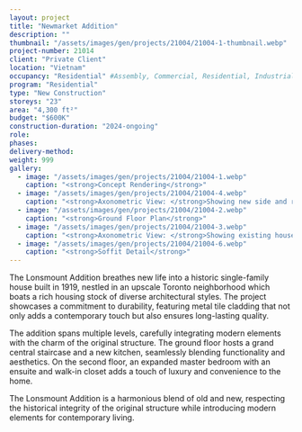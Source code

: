 ```yaml
---
layout: project 
title: "Newmarket Addition"
description: ""
thumbnail: "/assets/images/gen/projects/21004/21004-1-thumbnail.webp"
project-number: 21014
client: "Private Client"
location: "Vietnam"
occupancy: "Residential" #Assembly, Commercial, Residential, Industrial, Institutional   
program: "Residential"
type: "New Construction"
storeys: "23"
area: "4,300 ft²"
budget: "$600K"
construction-duration: "2024-ongoing"
role: 
phases: 
delivery-method: 
weight: 999
gallery:
  - image: "/assets/images/gen/projects/21004/21004-1.webp"
    caption: "<strong>Concept Rendering</strong>"
  - image: "/assets/images/gen/projects/21004/21004-4.webp"
    caption: "<strong>Axonometric View: </strong>Showing new side and rear additions with flat roof and carport built around existing house."
  - image: "/assets/images/gen/projects/21004/21004-2.webp"
    caption: "<strong>Ground Floor Plan</strong>"
  - image: "/assets/images/gen/projects/21004/21004-3.webp"
    caption: "<strong>Axonometric View: </strong>Showing existing house with hip roof."
  - image: "/assets/images/gen/projects/21004/21004-6.webp"
    caption: "<strong>Soffit Detail</strong>"
---
```


The Lonsmount Addition breathes new life into a historic single-family house built in 1919, nestled in an upscale Toronto neighborhood which boats a rich housing stock of diverse architectural styles. The project showcases a commitment to durability, featuring metal tile cladding that not only adds a contemporary touch but also ensures long-lasting quality. 

The addition spans multiple levels, carefully integrating modern elements with the charm of the original structure. The ground floor hosts a grand central staircase and a new kitchen, seamlessly blending functionality and aesthetics. On the second floor, an expanded master bedroom with an ensuite and walk-in closet adds a touch of luxury and convenience to the home. 

The Lonsmount Addition is a harmonious blend of old and new, respecting the historical integrity of the original structure while introducing modern elements for contemporary living.
